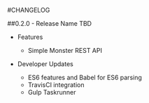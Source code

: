 #CHANGELOG

##0.2.0 - Release Name TBD

* Features
  * Simple Monster REST API

* Developer Updates
  * ES6 features and Babel for ES6 parsing
  * TravisCI integration
  * Gulp Taskrunner
